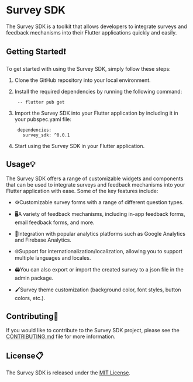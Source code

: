 # Survey SDK

The Survey SDK is a toolkit that allows developers to integrate surveys and feedback mechanisms into their Flutter applications quickly and easily.

## Getting Started❗

To get started with using the Survey SDK, simply follow these steps:

1. Clone the GitHub repository into your local environment.

2. Install the required dependencies by running the following command:

        -- flutter pub get

3. Import the Survey SDK into your Flutter application by including it in your pubspec.yaml file:

        dependencies:
          survey_sdk: ^0.0.1

4. Start using the Survey SDK in your Flutter application.

## Usage💡

The Survey SDK offers a range of customizable widgets and components that can be used to integrate surveys and feedback mechanisms into your Flutter application with ease. Some of the key features include:

- ⚙️Customizable survey forms with a range of different question types.

- 🖥️A variety of feedback mechanisms, including in-app feedback forms, email feedback forms, and more.

- 🧿Integration with popular analytics platforms such as Google Analytics and Firebase Analytics.

- 🌐Support for internationalization/localization, allowing you to support multiple languages and locales.

- 🖨️You can also export or import the created survey to a json file in the admin package.

- 🖌️Survey theme customization (background color, font styles, button colors, etc.).

## Contributing🤝

If you would like to contribute to the Survey SDK project, please see the [CONTRIBUTING.md](CONTRIBUTING.md) file for more information.

## License📋

The Survey SDK is released under the [MIT License](LICENSE).